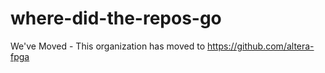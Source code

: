 # where-did-the-repos-go
We've Moved - This organization has moved to https://github.com/altera-fpga
